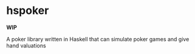 # hspoker

**WIP**

A poker library written in Haskell that can simulate poker games and give hand valuations